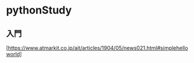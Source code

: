 # pythonStudy

## 入門

 [https://www.atmarkit.co.jp/ait/articles/1904/05/news021.html#simplehelloworld]